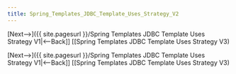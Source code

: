 ```yaml
---
title: Spring_Templates_JDBC_Template_Uses_Strategy_V2
---
```

[Next-->]({{ site.pagesurl }}/Spring Templates JDBC Template Uses Strategy V1|<--Back]] [[Spring Templates JDBC Template Uses Strategy V3)



[Next-->]({{ site.pagesurl }}/Spring Templates JDBC Template Uses Strategy V1|<--Back]] [[Spring Templates JDBC Template Uses Strategy V3)